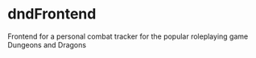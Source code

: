 # dndFrontend
Frontend for a personal combat tracker for the popular roleplaying game Dungeons and Dragons
